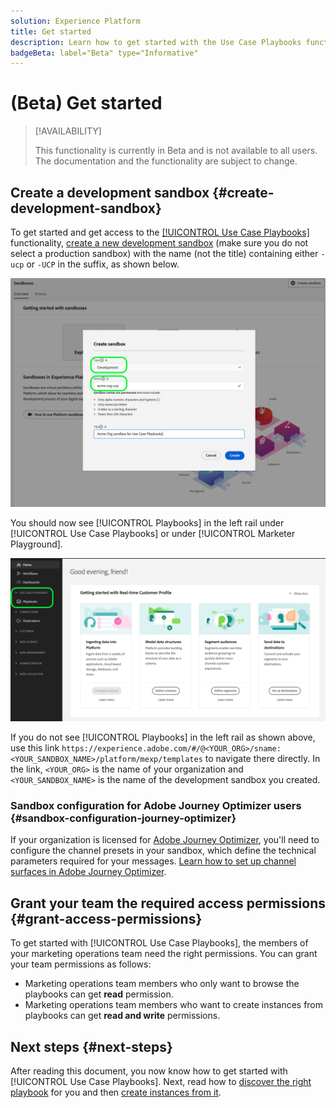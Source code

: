 ```yaml
---
solution: Experience Platform
title: Get started
description: Learn how to get started with the Use Case Playbooks functionality.
badgeBeta: label="Beta" type="Informative"
---
```


# (Beta) Get started

>[!AVAILABILITY]
>
>This functionality is currently in Beta and is not available to all users. The documentation and the functionality are subject to change.

## Create a development sandbox {#create-development-sandbox}

To get started and get access to the [[!UICONTROL Use Case Playbooks]](/help/use-case-playbooks/playbooks/overview.md) functionality, [create a new development sandbox](/help/sandboxes/ui/user-guide.md#create) (make sure you do not select a production sandbox) with the name (not the title) containing either `-ucp` or `-UCP` in the suffix, as shown below.

![Create a development sandbox for use case playbooks](/help/use-case-playbooks/assets/playbooks/get-started/create-sandbox-ucp.png)

You should now see [!UICONTROL Playbooks] in the left rail under [!UICONTROL Use Case Playbooks] or under [!UICONTROL Marketer Playground].

![Use Case Playbooks in the UI after creating sandbox.](/help/use-case-playbooks/assets/playbooks/get-started/ucp-sandbox-in-ui.png)

If you do not see [!UICONTROL Playbooks] in the left rail as shown above, use this link `https://experience.adobe.com/#/@<YOUR_ORG>/sname:<YOUR_SANDBOX_NAME>/platform/mexp/templates` to navigate there directly. In the link, `<YOUR_ORG>` is the name of your organization and `<YOUR_SANDBOX_NAME>` is the name of the development sandbox you created. 

### Sandbox configuration for Adobe Journey Optimizer users {#sandbox-configuration-journey-optimizer}

If your organization is licensed for [Adobe Journey Optimizer](https://experienceleague.adobe.com/docs/journey-optimizer/using/ajo-home.html?lang=en), you'll need to configure the channel presets in your sandbox, which define the technical parameters required for your messages. [Learn how to set up channel surfaces in Adobe Journey Optimizer](https://experienceleague.adobe.com/docs/journey-optimizer/using/configuration/channel-surfaces.html).

## Grant your team the required access permissions {#grant-access-permissions}

To get started with [!UICONTROL Use Case Playbooks], the members of your marketing operations team need the right permissions. You can grant your team permissions as follows:

* Marketing operations team members who only want to browse the playbooks can get **read** permission.
* Marketing operations team members who want to create instances from playbooks can get **read and write** permissions.

## Next steps {#next-steps}

After reading this document, you now know how to get started with [!UICONTROL Use Case Playbooks]. Next, read how to [discover the right playbook](/help/use-case-playbooks/playbooks/discover.md) for you and then [create instances from it](/help/use-case-playbooks/playbooks/create-share-reuse.md).

